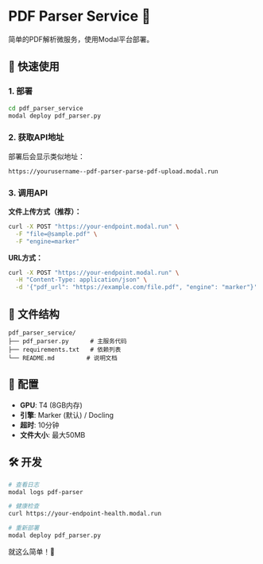 # PDF Parser Service 📄

简单的PDF解析微服务，使用Modal平台部署。

## 🚀 快速使用

### 1. 部署

```bash
cd pdf_parser_service
modal deploy pdf_parser.py
```

### 2. 获取API地址

部署后会显示类似地址：
```
https://yourusername--pdf-parser-parse-pdf-upload.modal.run
```

### 3. 调用API

**文件上传方式（推荐）：**
```bash
curl -X POST "https://your-endpoint.modal.run" \
  -F "file=@sample.pdf" \
  -F "engine=marker"
```

**URL方式：**
```bash
curl -X POST "https://your-endpoint.modal.run" \
  -H "Content-Type: application/json" \
  -d '{"pdf_url": "https://example.com/file.pdf", "engine": "marker"}'
```

## 📁 文件结构

```
pdf_parser_service/
├── pdf_parser.py      # 主服务代码
├── requirements.txt   # 依赖列表
└── README.md         # 说明文档
```

## 🔧 配置

- **GPU**: T4 (8GB内存)
- **引擎**: Marker (默认) / Docling
- **超时**: 10分钟
- **文件大小**: 最大50MB

## 🛠️ 开发

```bash
# 查看日志
modal logs pdf-parser

# 健康检查
curl https://your-endpoint-health.modal.run

# 重新部署
modal deploy pdf_parser.py
```

就这么简单！🎉 